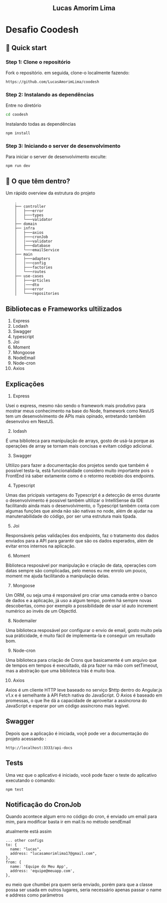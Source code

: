 <p align="center">
    <h2 align="center">Lucas Amorim Lima</h2>
</p> 

# Desafio Coodesh

## :rocket: Quick start

### Step 1: Clone o repositório 

Fork o repositório. em seguida, clone-o localmente fazendo:

```bash
https://github.com/LucasAmorimLima/coodesh
```

### Step 2: Instalando as dependências 

Entre no diretório

```bash
cd coodesh
```

Instalando todas as dependências 
```bash
npm install
```

### Step 3: Iniciando o server de desenvolvimento

Para iniciar o server de desenvolvimento exculte:
```
npm run dev
```

## :open_file_folder: O que têm dentro?

Um rápido overview da estrutura do projeto
```
    .
    ├── controller
    │   ├───error
    │   ├───types
    │   └───validator
    ├── domain
    ├── infra
    │   ├───axios
    │   ├───cronJob
    │   |───validator
    │   ├───database
    │   └───emailService
    ├── main
    │   ├───adapters
    │   |───config
    │   ├───factories
    │   └───routes
    ├── use-cases
    │   ├───articles
    │   |───dto
    │   ├───error
    │   └───repositories
```

## Bibliotecas e Frameworks ultilizados

1. Express
2. Lodash
3. Swagger
4. typescript
5. Joi
6. Moment
7. Mongoose
8. NodeEmail
9. Node-cron
10. Axios


## Explicações

1. Express
  
  Usei o express, mesmo não sendo o framework mais produtivo para mostrar meus conhecimento na base do Node,
  framework como NestJS tem um desenvolvimento de APIs mais opinado, entretando também desenvolvo em NestJS.
  
2. lodash

  É uma biblioteca para manipulação de arrays, gosto de usá-la porque as operações de array se tornam mais concisas e evitam código adicional.
  
3. Swagger

  Ultilizo para fazer a documentação dos projetos sendo que também é possível testa-la, está funcionalidade considero muito importante pois o FrontEnd irá saber extamente como é o retormo recebido dos endpoints.
  
4. Typescript

  Umas das pricipais vantagens do Typescript é a detecção de erros durante o desenvolvimento é possivel também ultilizar o IntelliSense da IDE facilitando ainda mais o desenvolvimento,  o  Typescript também conta com algumas funções que ainda não são nativas no node, além de ajudar na manutenabilidade do código, por ser uma estrutura mais tipada.
  
5. Joi

  Responsáveis pelas validações dos endpoints, faz o tratamento dos dados enviados para a API para garantir que são os dados esperados, além de evitar erros internos na aplicação.
    
6. Moment

  Biblioteca resposável por manipulação e criação de data, operações com datas sempre são complicadas, pelo menos eu me enrolo um pouco, moment me ajuda facilitando a manipulação delas.
  
7. Mongoose

  Um ORM, ou seja uma é responsável pro criar uma camada entre o banco de dados e a aplicação, já uso a algum tempo, porém há sempre novas descobertas, como por exemplo a possibilidade de usar
  id auto increment numérico ao invés de um ObjectId.

  8. Nodemailer
  
  Uma biblioteca resposável por configurar o envio de email, gosto muito pela sua práticidade, é muito fácil de implementa-la e conseguir um resultado bom.
  
 9. Node-cron

  Uma biblioteca para criação de Crons que basicamente é um arquivo que de tempos em tempos é execultado, dá pra fazer na mão com setTimeout, mas a abstração que uma biblioteca trás 
  é muito boa.

  10. Axios

  Axios é um cliente HTTP leve baseado no serviço $http dentro do Angular.js v1.x e é semelhante à API Fetch nativa do JavaScript. O Axios é baseado em promessas, o que lhe dá a capacidade de aproveitar a assíncrona do JavaScript e esperar por um código assíncrono mais legível.
  
## Swagger

Depois que a aplicação é iniciada, voçê pode ver a documentação do projeto acessando :
```
http://localhost:3333/api-docs
```

## Tests

Uma vez que o aplicativo é iniciado, você pode fazer o teste do aplicativo executando o comando:

```
npm test
```

## Notificação do CronJob

Quando acontece algum erro no código do cron, é enviado um email para mim, para modificar basta ir em mail.ts no método sendEmail

atualmente está assim
```
... other configs
to: {
  name: "lucas",
  address: "lucasamorimlima17@gmail.com",
},
from: {
  name: 'Equipe do Meu App',
  address: 'equipe@meuapp.com',
},
```
eu meio que chumbei pra quem seria enviado, porém para que a classe possa ser usada em outros lugares, seria necessário apenas passar o name e address como parâmetros


